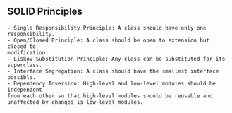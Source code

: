 ## SOLID Principles
    - Single Responsibility Principle: A class should have only one responsibility.
    - Open/Closed Principle: A class should be open to extension but closed to
    modification.
    - Liskov Substitution Principle: Any class can be substituted for its superclass.
    - Interface Segregation: A class should have the smallest interface possible.
    - Dependency Inversion: High-level and low-level modules should be independent
    from each other so that high-level modules should be reusable and unaffected by changes is low-level modules.   